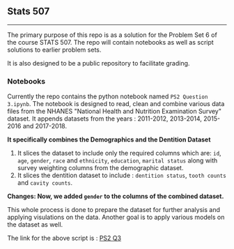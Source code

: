 ## Stats 507
-------------------
The primary purpose of this repo is as a solution for the Problem Set 6 of the course STATS 507. The repo will contain notebooks as well as script solutions to earlier problem sets.

It is also designed to be a public repository to facilitate grading.

### Notebooks

Currently the repo contains the python notebook named `PS2 Question 3.ipynb`.
The notebook is designed to read, clean and combine various data files from the NHANES "National Health and Nutrition Examination Survey" dataset. It appends datasets from the years : 2011-2012, 2013-2014, 2015-2016 and 2017-2018. 

**It specifically combines the Demographics and the Dentition Dataset**

1. It slices the dataset to include only the required columns which are: `id`, `age`, `gender`, `race` and `ethnicity`, `education`, `marital status` along with survey weighting columns from the demographic dataset. 
2. It slices the dentition dataset to include : `dentition status`, `tooth counts` and `cavity counts`.

**Changes: Now, we added `gender` to the columns of the combined dataset.**  
  
This whole process is done to prepare the dataset for further analysis and applying visulations on the data. Another goal is to apply various models on the dataset as well.

The link for the above script is : [PS2 Q3](./PS2%20Question%203.ipynb)

